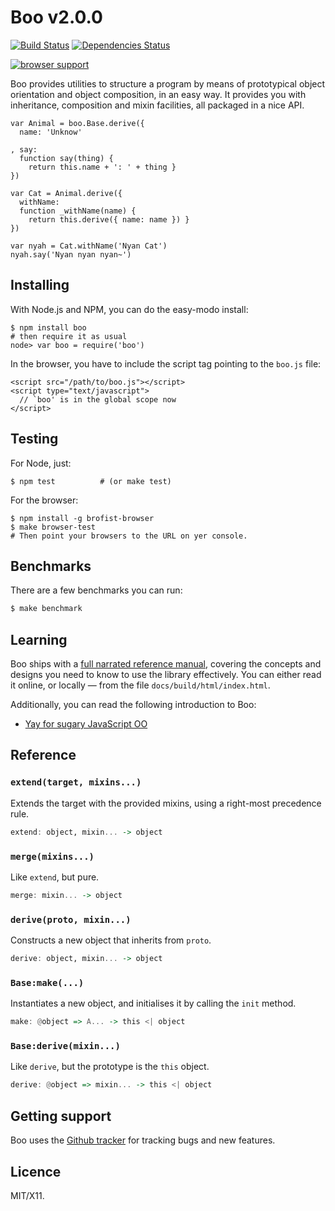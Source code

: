 Boo v2.0.0
==========

[![Build Status](https://travis-ci.org/killdream/boo.png)](https://travis-ci.org/killdream/boo)
[![Dependencies Status](https://david-dm.org/killdream/boo.png)](https://david-dm.org/killdream/boo)

[![browser support](https://ci.testling.com/killdream/boo.png)](http://ci.testling.com/killdream/boo)

Boo provides utilities to structure a program by means of prototypical
object orientation and object composition, in an easy way. It provides
you with inheritance, composition and mixin facilities, all packaged in
a nice API.

    var Animal = boo.Base.derive({
      name: 'Unknow'
    
    , say:
      function say(thing) {
        return this.name + ': ' + thing }
    })
    
    var Cat = Animal.derive({
      withName:
      function _withName(name) {
        return this.derive({ name: name }) }
    })
    
    var nyah = Cat.withName('Nyan Cat')
    nyah.say('Nyan nyan nyan~')


Installing
----------

With Node.js and NPM, you can do the easy-modo install:

    $ npm install boo
    # then require it as usual
    node> var boo = require('boo')

In the browser, you have to include the script tag pointing to the
`boo.js` file:

    <script src="/path/to/boo.js"></script>
    <script type="text/javascript">
      // `boo' is in the global scope now
    </script>


Testing
-------

For Node, just:

    $ npm test          # (or make test)
    
    
For the browser:

    $ npm install -g brofist-browser
    $ make browser-test
    # Then point your browsers to the URL on yer console.


Benchmarks
----------

There are a few benchmarks you can run:

```bash
$ make benchmark
```


Learning
--------

Boo ships with a [full narrated reference manual][ref], covering the
concepts and designs you need to know to use the library effectively.
You can either read it online, or locally — from the file 
`docs/build/html/index.html`. 

Additionally, you can read the following introduction to Boo:

- [Yay for sugary JavaScript OO][intro]


[ref]: http://boo.readthedocs.org/
[intro]: http://killdream.github.io/2011/11/19/for-sugary-object-oriented-js.html


Reference
---------

### `extend(target, mixins...)`

Extends the target with the provided mixins, using a right-most precedence
rule.

```hs
extend: object, mixin... -> object
```

### `merge(mixins...)`

Like `extend`, but pure.

```hs
merge: mixin... -> object
```

### `derive(proto, mixin...)`

Constructs a new object that inherits from `proto`.

```hs
derive: object, mixin... -> object
```

### `Base:make(...)`

Instantiates a new object, and initialises it by calling the `init` method.

```hs
make: @object => A... -> this <| object
```

### `Base:derive(mixin...)`

Like `derive`, but the prototype is the `this` object.

```hs
derive: @object => mixin... -> this <| object
```


Getting support
---------------

Boo uses the [Github tracker][] for tracking bugs and new features.

[Github tracker]: https://github.com/Orphoundation/boo/issues


Licence
-------

MIT/X11.
